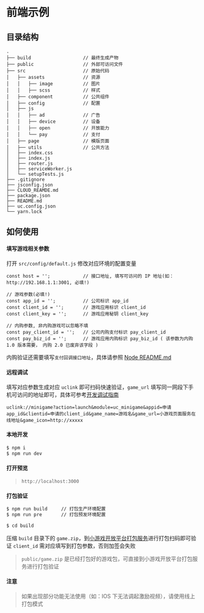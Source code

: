 # 前端示例

## 目录结构
```
.
├── build                   // 最终生成产物
├── public                  // 外部可访问文件
├── src                     // 原始代码
│   ├── assets              // 资源
│   │   ├── image           // 图片
│   │   ├── scss            // 样式
│   ├── component           // 公共组件
│   ├── config              // 配置
│   ├── js
│   │   ├── ad              // 广告
│   │   ├── device          // 设备
│   │   ├── open            // 开放能力
│   │   └── pay             // 支付
│   ├── page                // 模版页面
│   ├── utils               // 公共方法
│   ├── index.css
│   ├── index.js
│   ├── router.js
│   ├── serviceWorker.js
│   └── setupTests.js
├── .gitignore
├── jsconfig.json
├── CLOUD_REAMDE.md
├── package.json
├── README.md
├── uc.config.json
└── yarn.lock
```

## 如何使用

#### 填写游戏相关参数

打开 `src/config/default.js` 修改对应环境的配置变量

```
const host = '';            // 接口地址, 填写可访问的 IP 地址(如：http://192.168.1.1:3001, 必填!)

// 游戏参数(必填!)
const app_id = '';          // 公司标识 app_id
const client_id = '';       // 游戏应用标识 client_id
const client_key = '';      // 游戏应用秘钥 client_key

// 内购参数, 非内购游戏可以忽略不填
const pay_client_id = '';   // 公司内购支付标识 pay_client_id
const pay_biz_id = '';      // 游戏应用内购标识 pay_biz_id ( 该参数为内购 1.0 版本需要， 内购 2.0 已废弃该字段 )
```

内购验证还需要填写`支付回调接口地址`，具体请参照 [Node README.md](../node/README.md)

#### 远程调试

填写对应参数生成对应 `uclink` 即可扫码快速验证，`game_url` 填写同一网段下手机可访问的地址即可，具体可参考[开发调试指南](https://minigame.uc.cn/intro/develop/develop)
```
uclink://minigame?action=launch&module=uc_minigame&appid=申请app_id&clientid=申请的client_id&game_name=游戏名&game_url=小游戏页面服务在线地址&game_icon=http://xxxxx
```

#### 本地开发
```bash
$ npm i
$ npm run dev
```

#### 打开预览
> `http://localhost:3000`

#### 打包验证
```bash
$ npm run build     // 打包生产环境配置
$ npm run pre       // 打包预发环境配置

$ cd build
```
压缩 `build` 目录下的 `game.zip`，到[小游戏开放平台打包服务](https://minigame.uc.cn/tools/sonic)进行打包扫码即可验证
`client_id` 需对应填写到打包参数，否则加签会失败

> `public/game.zip` 是已经打包好的游戏包，可直接到小游戏开放平台打包服务进行打包验证

#### 注意
> 如果出现部分功能无法使用（如：IOS 下无法调起激励视频），请使用线上打包模式
